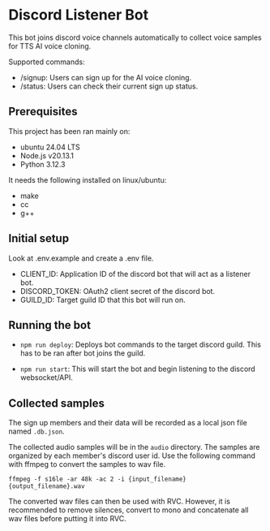 # Discord Listener Bot

This bot joins discord voice channels automatically to collect voice samples for TTS AI voice cloning.

Supported commands:
- /signup: Users can sign up for the AI voice cloning.
- /status: Users can check their current sign up status.

## Prerequisites

This project has been ran mainly on:
- ubuntu 24.04 LTS
- Node.js v20.13.1
- Python 3.12.3

It needs the following installed on linux/ubuntu:
- make
- cc
- g++

## Initial setup

Look at .env.example and create a .env file.
- CLIENT_ID: Application ID of the discord bot that will act as a listener bot.
- DISCORD_TOKEN: OAuth2 client secret of the discord bot.
- GUILD_ID: Target guild ID that this bot will run on.

## Running the bot

- `npm run deploy`: Deploys bot commands to the target discord guild. This has to be ran after bot joins the guild.

- `npm run start`: This will start the bot and begin listening to the discord websocket/API.

## Collected samples

The sign up members and their data will be recorded as a local json file named `.db.json`.

The collected audio samples will be in the `audio` directory. The samples are organized by each member's discord user id. Use the following command with ffmpeg to convert the samples to wav file.

```
ffmpeg -f s16le -ar 48k -ac 2 -i {input_filename} {output_filename}.wav
```

The converted wav files can then be used with RVC. However, it is recommended to remove silences, convert to mono and concatenate all wav files before putting it into RVC.